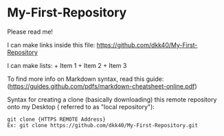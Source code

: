 # My-First-Repository

Please read me!

I can make links inside this file: https://github.com/dkk40/My-First-Repository

I can make lists:
    + Item 1
    + Item 2
    + Item 3

To find more info on Markdown syntax, read this guide: (https://guides.github.com/pdfs/markdown-cheatsheet-online.pdf)

Syntax for creating a clone (basically downloading) this remote repository onto my Desktop ( referred to as "local repository"): 

    git clone {HTTPS REMOTE Address}
    Ex: git clone https://github.com/dkk40/My-First-Repository.git

    